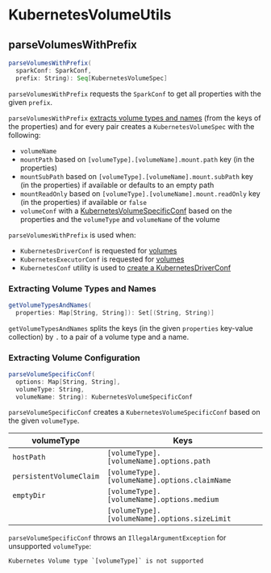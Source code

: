 # KubernetesVolumeUtils

## <span id="parseVolumesWithPrefix"> parseVolumesWithPrefix

```scala
parseVolumesWithPrefix(
  sparkConf: SparkConf,
  prefix: String): Seq[KubernetesVolumeSpec]
```

`parseVolumesWithPrefix` requests the `SparkConf` to get all properties with the given `prefix`.

`parseVolumesWithPrefix` [extracts volume types and names](#getVolumeTypesAndNames) (from the keys of the properties) and for every pair creates a `KubernetesVolumeSpec` with the following:

* `volumeName`
* `mountPath` based on `[volumeType].[volumeName].mount.path` key (in the properties)
* `mountSubPath` based on `[volumeType].[volumeName].mount.subPath` key (in the properties) if available or defaults to an empty path
* `mountReadOnly` based on `[volumeType].[volumeName].mount.readOnly` key (in the properties) if available or `false` 
* `volumeConf` with a [KubernetesVolumeSpecificConf](#parseVolumeSpecificConf) based on the properties and the `volumeType` and `volumeName` of the volume

`parseVolumesWithPrefix` is used when:

* `KubernetesDriverConf` is requested for [volumes](KubernetesDriverConf.md#volumes)
* `KubernetesExecutorConf` is requested for [volumes](KubernetesExecutorConf.md#volumes)
* `KubernetesConf` utility is used to [create a KubernetesDriverConf](KubernetesConf.md#createDriverConf)

### <span id="getVolumeTypesAndNames"> Extracting Volume Types and Names

```scala
getVolumeTypesAndNames(
  properties: Map[String, String]): Set[(String, String)]
```

`getVolumeTypesAndNames` splits the keys (in the given `properties` key-value collection) by `.` to a pair of a volume type and a name.

### <span id="parseVolumeSpecificConf"> Extracting Volume Configuration

```scala
parseVolumeSpecificConf(
  options: Map[String, String],
  volumeType: String,
  volumeName: String): KubernetesVolumeSpecificConf
```

`parseVolumeSpecificConf` creates a `KubernetesVolumeSpecificConf` based on the given `volumeType`.

volumeType  | Keys
------------|---------
 `hostPath` | `[volumeType].[volumeName].options.path`
 `persistentVolumeClaim` | `[volumeType].[volumeName].options.claimName`
 `emptyDir` | `[volumeType].[volumeName].options.medium`
 &nbsp;     | `[volumeType].[volumeName].options.sizeLimit`

`parseVolumeSpecificConf` throws an `IllegalArgumentException` for unsupported `volumeType`:

```text
Kubernetes Volume type `[volumeType]` is not supported
```
